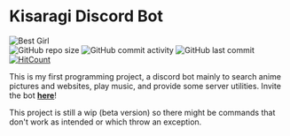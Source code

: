 # Kisaragi Discord Bot
![Best Girl](https://encrypted-tbn0.gstatic.com/images?q=tbn:ANd9GcQOYUG9u3l8feN4qP9O7yuGfFxCBVGJSaLC_zstsh3vwknFIoqf)<br>
![GitHub repo size](https://img.shields.io/github/repo-size/tenpi/kisaragi)
![GitHub commit activity](https://img.shields.io/github/commit-activity/w/tenpi/kisaragi)
![GitHub last commit](https://img.shields.io/github/last-commit/tenpi/kisaragi)
[![HitCount](http://hits.dwyl.io/tenpi/kisaragi.svg)](http://hits.dwyl.io/tenpi/kisaragi)

This is my first programming project, a discord bot mainly to search anime pictures and websites, play music, and provide some server utilities. Invite the bot [**here**](https://discordapp.com/oauth2/authorize?client_id=593838271650332672&permissions=2113793271&scope=bot)!

This project is still a wip (beta version) so there might be commands that don't work as intended or which throw an exception.
